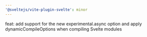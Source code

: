 ```yaml
---
'@sveltejs/vite-plugin-svelte': minor
---
```


feat: add support for the new experimental.async option and apply dynamicCompileOptions when compiling Svelte modules

